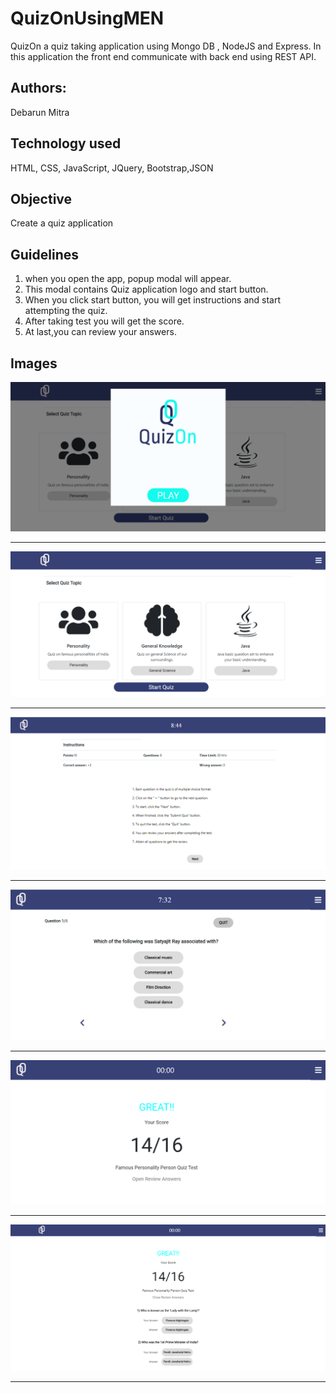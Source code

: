 # QuizOnUsingMEN
QuizOn a quiz taking application using Mongo DB , NodeJS and Express. In this application the front end communicate with back end using REST API.

## Authors:
Debarun Mitra

## Technology used
HTML, CSS, JavaScript, JQuery, Bootstrap,JSON

## Objective
Create a quiz application

## Guidelines
1. when you open the app, popup modal will appear.
2. This modal contains Quiz application logo and start button.
3. When you click start button, you will get instructions and start attempting the quiz.
4. After taking test you will get the score.
5. At last,you can review your answers.

## Images
![StartImage](images/startPage.png)
**********************************************************
![selectTopic](images/selectTopic.png)
**********************************************************
![instruction](images/instruction.png)
**********************************************************
![questions](images/questions.png)
**********************************************************
![score](images/score.png)
**********************************************************
![reviewAns](images/reviewAns.png)
**********************************************************
